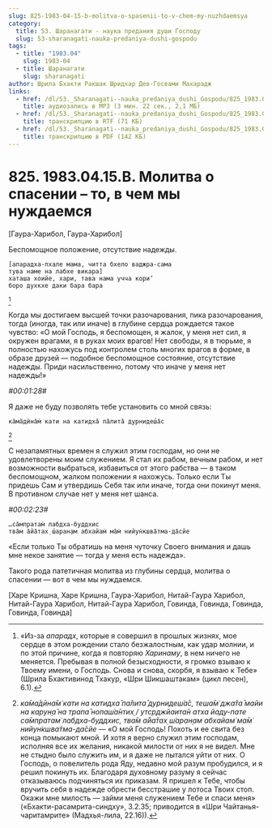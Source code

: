 ```yaml
---
slug: 825-1983-04-15-b-molitva-o-spasenii-to-v-chem-my-nuzhdaemsya
category:
  title: 53. Шаранагати - наука предания души Господу
  slug: 53-sharanagati-nauka-predaniya-dushi-gospodu
tags:
  - title: "1983.04"
    slug: 1983-04
  - title: Шаранагати
    slug: sharanagati
author: Шрила Бхакти Ракшак Шридхар Дев-Госвами Махарадж
links:
  - href: /dl/53._Sharanagati--nauka_predaniya_dushi_Gospodu/825_1983.04.15.B_SridharMj_Molitva_o_spasenii_to_v_chem_my_nuzhdaemsja.mp3
    title: аудиозапись в MP3 (3 мин. 22 сек., 2,1 МБ)
  - href: /dl/53._Sharanagati--nauka_predaniya_dushi_Gospodu/825_1983.04.15.B_SridharMj_Molitva_o_spasenii_to_v_chem_my_nuzhdaemsja.rtf
    title: транскрипцию в RTF (71 КБ)
  - href: /dl/53._Sharanagati--nauka_predaniya_dushi_Gospodu/825_1983.04.15.B_SridharMj_Molitva_o_spasenii_to_v_chem_my_nuzhdaemsja.pdf
    title: транскрипцию в PDF (142 КБ)
---
```


# 825. 1983.04.15.B. Молитва о спасении – то, в чем мы нуждаемся

[Гаура-Харибол, Гаура-Харибол]

Беспомощное положение, отсутствие надежды.

    [апарадха-пхале мама, читта бхело ваджра-сама
    тува наме на лабхе викара]
    хаташа хоийе, хари, тава нама учча кори’
    боро духкхе даки бара бара
[^_ftn1]

Когда мы достигаем высшей точки разочарования, пика разочарования, тогда (иногда, так или иначе) в глубине сердца рождается такое чувство: «О мой Господь, я беспомощен, я жалок, у меня нет сил, я окружен врагами, я в руках моих врагов! Нет свободы, я в тюрьме, я полностью нахожусь под контролем столь многих врагов в форме, в образе друзей — подобное беспомощное состояние, отсутствие надежды. Приди насильственно, потому что иначе у меня нет надежды!»

*#00:01:28#*

Я даже не буду позволять тебе установить со мной связь:

    ка̄ма̄дӣна̄м̇ кати на катидха̄ па̄лита̄ дурнидеш́а̄с
[^_ftn2]

С незапамятных времен я служил этим господам, но они не удовлетворены моим служением. Я стал их рабом, вечным рабом, и нет возможности выбраться, избавиться от этого рабства — в таком беспомощном, жалком положении я нахожусь. Только если Ты придешь Сам и утвердишь Себя так или иначе, тогда они покинут меня. В противном случае нет у меня нет шанса.

*#00:02:23#*

    …са̄мпратам̇ лабдха-буддхис
    тва̄м а̄йа̄тах̣ ш́аран̣ам абхайам̇ ма̄м̇ нийун̇кшва̄тма-да̄сйе

«Если только Ты обратишь на меня чуточку Своего внимания и дашь мне некое занятие — тогда у меня есть надежда».

Такого рода патетичная молитва из глубины сердца, молитва о спасении — вот в чем мы нуждаемся.

[Харе Кришна, Харе Кришна, Гаура-Харибол, Нитай-Гаура Харибол, Нитай-Гаура Харибол, Нитай-Гаура Харибол, Говинда, Говинда, Говинда, Говинда, Говинда]



[^_ftn1]: «Из-за *апарадх*, которые я совершил в прошлых жизнях, мое сердце в этом рождении стало безжалостным, как удар молнии, и по этой причине, когда я повторяю *Харинаму*, в нем ничего не меняется. Пребывая в полной безысходности, я громко взываю к Твоему имени, о Господь. Снова и снова, скорбя, я взываю к Тебе» (Шрила Бхактивинод Тхакур, «Шри Шикшаштакам» (цикл песен), 6.1).

[^_ftn2]: *ка̄ма̄дӣна̄м̇ кати на катидха̄ па̄лита̄ дурнидеш́а̄с, теша̄м̇ джа̄та̄ майи на карун̣а̄ на трапа̄ нопаш́а̄нтих̣ / утср̣джйаита̄н атха йаду-пате са̄мпратам̇ лабдха-буддхис, тва̄м а̄йа̄тах̣ ш́аран̣ам абхайам̇ ма̄м̇ нийун̇кшва̄тма-да̄сйе* — «О мой Господь! Похоть и ее свита без конца помыкают мной. И хотя я верно служил этим господам, исполняя все их желания, никакой милости от них я не видел. Мне не стыдно было служить им, и я даже не пытался уйти от них. О Господь, о повелитель рода Яду, недавно мой разум пробудился, и я решил покинуть их. Благодаря духовному разуму я сейчас отказываюсь подчиняться их приказам. Я пришел к Тебе, чтобы вручить себя в надежде обрести бесстрашие у лотоса Твоих стоп. Окажи мне милость — займи меня служением Тебе и спаси меня» («Бхакти-расамрита-синдху», 3.2.35; приводится в «Шри Чайтанья-чаритамрите» (Мадхья-лила, 22.16)).

